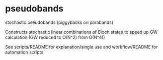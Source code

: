 # pseudobands
stochastic pseudobands (piggybacks on parabands)

Constructs stochastic linear combinations of Bloch states to speed up GW calculation 
(GW reduced to O(N^2) from O(N^4))

See scripts/README for explanation/single use and workflow/README for automation scripts
